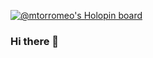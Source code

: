 [![@mtorromeo's Holopin board](https://holopin.io/api/user/board?user=mtorromeo)](https://holopin.io/@mtorromeo)

### Hi there 👋

<!--
**mtorromeo/mtorromeo** is a ✨ _special_ ✨ repository because its `README.md` (this file) appears on your GitHub profile.

Here are some ideas to get you started:

- 🔭 I’m currently working on ...
- 🌱 I’m currently learning ...
- 👯 I’m looking to collaborate on ...
- 🤔 I’m looking for help with ...
- 💬 Ask me about ...
- 📫 How to reach me: ...
- 😄 Pronouns: ...
- ⚡ Fun fact: ...
-->
